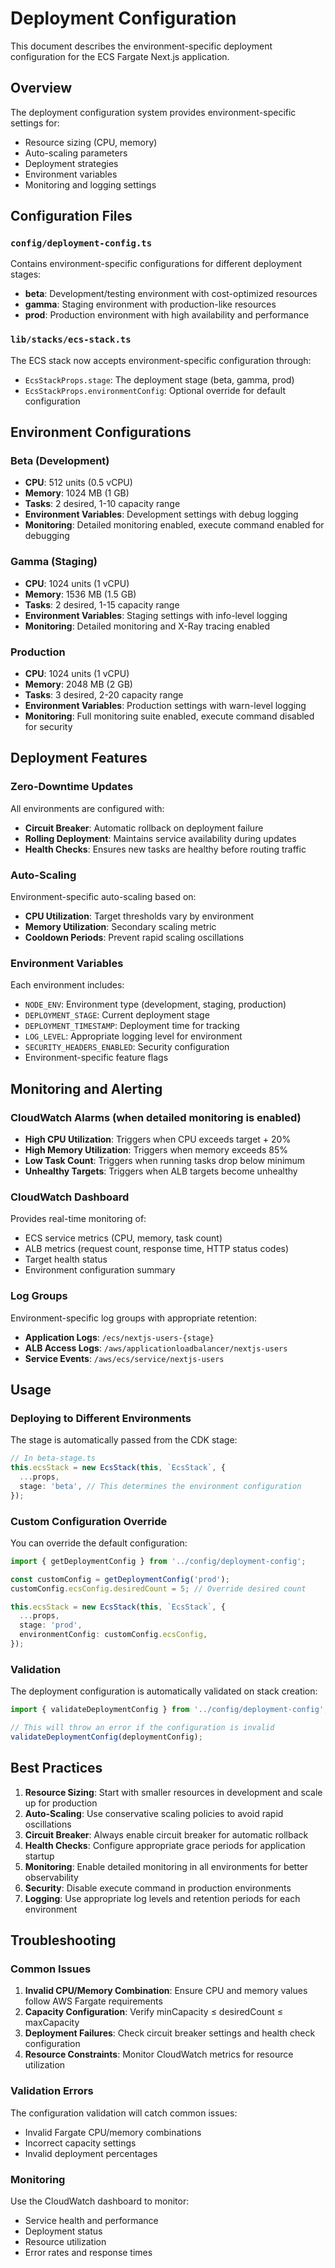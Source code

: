 # Deployment Configuration

This document describes the environment-specific deployment configuration for the ECS Fargate Next.js application.

## Overview

The deployment configuration system provides environment-specific settings for:
- Resource sizing (CPU, memory)
- Auto-scaling parameters
- Deployment strategies
- Environment variables
- Monitoring and logging settings

## Configuration Files

### `config/deployment-config.ts`
Contains environment-specific configurations for different deployment stages:
- **beta**: Development/testing environment with cost-optimized resources
- **gamma**: Staging environment with production-like resources
- **prod**: Production environment with high availability and performance

### `lib/stacks/ecs-stack.ts`
The ECS stack now accepts environment-specific configuration through:
- `EcsStackProps.stage`: The deployment stage (beta, gamma, prod)
- `EcsStackProps.environmentConfig`: Optional override for default configuration

## Environment Configurations

### Beta (Development)
- **CPU**: 512 units (0.5 vCPU)
- **Memory**: 1024 MB (1 GB)
- **Tasks**: 2 desired, 1-10 capacity range
- **Environment Variables**: Development settings with debug logging
- **Monitoring**: Detailed monitoring enabled, execute command enabled for debugging

### Gamma (Staging)
- **CPU**: 1024 units (1 vCPU)
- **Memory**: 1536 MB (1.5 GB)
- **Tasks**: 2 desired, 1-15 capacity range
- **Environment Variables**: Staging settings with info-level logging
- **Monitoring**: Detailed monitoring and X-Ray tracing enabled

### Production
- **CPU**: 1024 units (1 vCPU)
- **Memory**: 2048 MB (2 GB)
- **Tasks**: 3 desired, 2-20 capacity range
- **Environment Variables**: Production settings with warn-level logging
- **Monitoring**: Full monitoring suite enabled, execute command disabled for security

## Deployment Features

### Zero-Downtime Updates
All environments are configured with:
- **Circuit Breaker**: Automatic rollback on deployment failure
- **Rolling Deployment**: Maintains service availability during updates
- **Health Checks**: Ensures new tasks are healthy before routing traffic

### Auto-Scaling
Environment-specific auto-scaling based on:
- **CPU Utilization**: Target thresholds vary by environment
- **Memory Utilization**: Secondary scaling metric
- **Cooldown Periods**: Prevent rapid scaling oscillations

### Environment Variables
Each environment includes:
- `NODE_ENV`: Environment type (development, staging, production)
- `DEPLOYMENT_STAGE`: Current deployment stage
- `DEPLOYMENT_TIMESTAMP`: Deployment time for tracking
- `LOG_LEVEL`: Appropriate logging level for environment
- `SECURITY_HEADERS_ENABLED`: Security configuration
- Environment-specific feature flags

## Monitoring and Alerting

### CloudWatch Alarms (when detailed monitoring is enabled)
- **High CPU Utilization**: Triggers when CPU exceeds target + 20%
- **High Memory Utilization**: Triggers when memory exceeds 85%
- **Low Task Count**: Triggers when running tasks drop below minimum
- **Unhealthy Targets**: Triggers when ALB targets become unhealthy

### CloudWatch Dashboard
Provides real-time monitoring of:
- ECS service metrics (CPU, memory, task count)
- ALB metrics (request count, response time, HTTP status codes)
- Target health status
- Environment configuration summary

### Log Groups
Environment-specific log groups with appropriate retention:
- **Application Logs**: `/ecs/nextjs-users-{stage}`
- **ALB Access Logs**: `/aws/applicationloadbalancer/nextjs-users`
- **Service Events**: `/aws/ecs/service/nextjs-users`

## Usage

### Deploying to Different Environments

The stage is automatically passed from the CDK stage:

```typescript
// In beta-stage.ts
this.ecsStack = new EcsStack(this, `EcsStack`, {
  ...props,
  stage: 'beta', // This determines the environment configuration
});
```

### Custom Configuration Override

You can override the default configuration:

```typescript
import { getDeploymentConfig } from '../config/deployment-config';

const customConfig = getDeploymentConfig('prod');
customConfig.ecsConfig.desiredCount = 5; // Override desired count

this.ecsStack = new EcsStack(this, `EcsStack`, {
  ...props,
  stage: 'prod',
  environmentConfig: customConfig.ecsConfig,
});
```

### Validation

The deployment configuration is automatically validated on stack creation:

```typescript
import { validateDeploymentConfig } from '../config/deployment-config';

// This will throw an error if the configuration is invalid
validateDeploymentConfig(deploymentConfig);
```

## Best Practices

1. **Resource Sizing**: Start with smaller resources in development and scale up for production
2. **Auto-Scaling**: Use conservative scaling policies to avoid rapid oscillations
3. **Circuit Breaker**: Always enable circuit breaker for automatic rollback
4. **Health Checks**: Configure appropriate grace periods for application startup
5. **Monitoring**: Enable detailed monitoring in all environments for better observability
6. **Security**: Disable execute command in production environments
7. **Logging**: Use appropriate log levels and retention periods for each environment

## Troubleshooting

### Common Issues

1. **Invalid CPU/Memory Combination**: Ensure CPU and memory values follow AWS Fargate requirements
2. **Capacity Configuration**: Verify minCapacity ≤ desiredCount ≤ maxCapacity
3. **Deployment Failures**: Check circuit breaker settings and health check configuration
4. **Resource Constraints**: Monitor CloudWatch metrics for resource utilization

### Validation Errors

The configuration validation will catch common issues:
- Invalid Fargate CPU/memory combinations
- Incorrect capacity settings
- Invalid deployment percentages

### Monitoring

Use the CloudWatch dashboard to monitor:
- Service health and performance
- Deployment status
- Resource utilization
- Error rates and response times